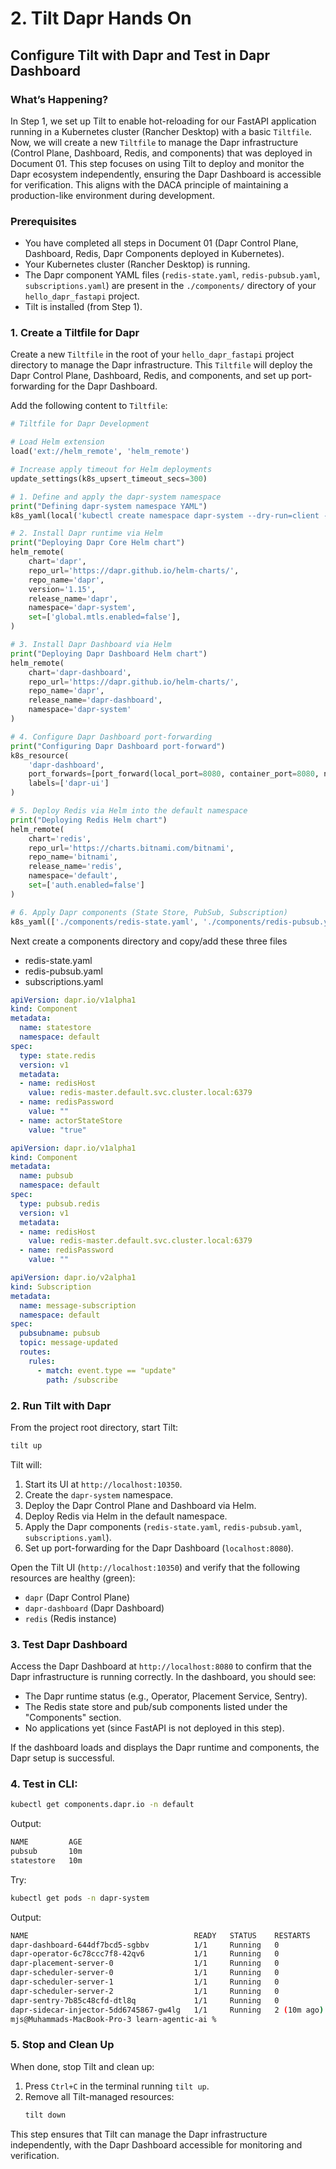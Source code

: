 # 2. Tilt Dapr Hands On

## Configure Tilt with Dapr and Test in Dapr Dashboard

### What’s Happening?

In Step 1, we set up Tilt to enable hot-reloading for our FastAPI application running in a Kubernetes cluster (Rancher Desktop) with a basic `Tiltfile`. Now, we will create a new `Tiltfile` to manage the Dapr infrastructure (Control Plane, Dashboard, Redis, and components) that was deployed in Document 01. This step focuses on using Tilt to deploy and monitor the Dapr ecosystem independently, ensuring the Dapr Dashboard is accessible for verification. This aligns with the DACA principle of maintaining a production-like environment during development.

### Prerequisites

- You have completed all steps in Document 01 (Dapr Control Plane, Dashboard, Redis, Dapr Components deployed in Kubernetes).
- Your Kubernetes cluster (Rancher Desktop) is running.
- The Dapr component YAML files (`redis-state.yaml`, `redis-pubsub.yaml`, `subscriptions.yaml`) are present in the `./components/` directory of your `hello_dapr_fastapi` project.
- Tilt is installed (from Step 1).

### 1. Create a Tiltfile for Dapr

Create a new `Tiltfile` in the root of your `hello_dapr_fastapi` project directory to manage the Dapr infrastructure. This `Tiltfile` will deploy the Dapr Control Plane, Dashboard, Redis, and components, and set up port-forwarding for the Dapr Dashboard.

Add the following content to `Tiltfile`:

```python
# Tiltfile for Dapr Development

# Load Helm extension
load('ext://helm_remote', 'helm_remote')

# Increase apply timeout for Helm deployments
update_settings(k8s_upsert_timeout_secs=300)

# 1. Define and apply the dapr-system namespace
print("Defining dapr-system namespace YAML")
k8s_yaml(local('kubectl create namespace dapr-system --dry-run=client -o yaml'))

# 2. Install Dapr runtime via Helm
print("Deploying Dapr Core Helm chart")
helm_remote(
    chart='dapr',
    repo_url='https://dapr.github.io/helm-charts/',
    repo_name='dapr',
    version='1.15',
    release_name='dapr',
    namespace='dapr-system',
    set=['global.mtls.enabled=false'],
)

# 3. Install Dapr Dashboard via Helm
print("Deploying Dapr Dashboard Helm chart")
helm_remote(
    chart='dapr-dashboard',
    repo_url='https://dapr.github.io/helm-charts/',
    repo_name='dapr',
    release_name='dapr-dashboard',
    namespace='dapr-system'
)

# 4. Configure Dapr Dashboard port-forwarding
print("Configuring Dapr Dashboard port-forward")
k8s_resource(
    'dapr-dashboard',
    port_forwards=[port_forward(local_port=8080, container_port=8080, name='dapr-dashboard-ui')],
    labels=['dapr-ui']
)

# 5. Deploy Redis via Helm into the default namespace
print("Deploying Redis Helm chart")
helm_remote(
    chart='redis',
    repo_url='https://charts.bitnami.com/bitnami',
    repo_name='bitnami',
    release_name='redis',
    namespace='default',
    set=['auth.enabled=false']
)

# 6. Apply Dapr components (State Store, PubSub, Subscription)
k8s_yaml(['./components/redis-state.yaml', './components/redis-pubsub.yaml', './components/subscriptions.yaml'])
```

Next create a components directory and copy/add these three files
- redis-state.yaml
- redis-pubsub.yaml
- subscriptions.yaml

```redis-state.yaml
apiVersion: dapr.io/v1alpha1
kind: Component
metadata:
  name: statestore
  namespace: default
spec:
  type: state.redis
  version: v1
  metadata:
  - name: redisHost
    value: redis-master.default.svc.cluster.local:6379
  - name: redisPassword
    value: ""
  - name: actorStateStore
    value: "true"
```

```redis-pubsub.yaml
apiVersion: dapr.io/v1alpha1
kind: Component
metadata:
  name: pubsub
  namespace: default
spec:
  type: pubsub.redis
  version: v1
  metadata:
  - name: redisHost
    value: redis-master.default.svc.cluster.local:6379
  - name: redisPassword
    value: ""

```

```subscriptions.yaml
apiVersion: dapr.io/v2alpha1
kind: Subscription
metadata:
  name: message-subscription
  namespace: default
spec:
  pubsubname: pubsub
  topic: message-updated
  routes:
    rules:
      - match: event.type == "update"
        path: /subscribe
```

### 2. Run Tilt with Dapr

From the project root directory, start Tilt:

```bash
tilt up
```

Tilt will:
1. Start its UI at `http://localhost:10350`.
2. Create the `dapr-system` namespace.
3. Deploy the Dapr Control Plane and Dashboard via Helm.
4. Deploy Redis via Helm in the default namespace.
5. Apply the Dapr components (`redis-state.yaml`, `redis-pubsub.yaml`, `subscriptions.yaml`).
6. Set up port-forwarding for the Dapr Dashboard (`localhost:8080`).

Open the Tilt UI (`http://localhost:10350`) and verify that the following resources are healthy (green):
- `dapr` (Dapr Control Plane)
- `dapr-dashboard` (Dapr Dashboard)
- `redis` (Redis instance)

### 3. Test Dapr Dashboard

Access the Dapr Dashboard at `http://localhost:8080` to confirm that the Dapr infrastructure is running correctly. In the dashboard, you should see:
- The Dapr runtime status (e.g., Operator, Placement Service, Sentry).
- The Redis state store and pub/sub components listed under the "Components" section.
- No applications yet (since FastAPI is not deployed in this step).

If the dashboard loads and displays the Dapr runtime and components, the Dapr setup is successful.

### 4. Test in CLI:

```bash
kubectl get components.dapr.io -n default
```

Output:
```bash
NAME         AGE
pubsub       10m
statestore   10m
```

Try:
```bash
kubectl get pods -n dapr-system
```

Output:
```bash
NAME                                     READY   STATUS    RESTARTS      AGE
dapr-dashboard-644df7bcd5-sgbbv          1/1     Running   0             11m
dapr-operator-6c78ccc7f8-42qv6           1/1     Running   0             11m
dapr-placement-server-0                  1/1     Running   0             11m
dapr-scheduler-server-0                  1/1     Running   0             11m
dapr-scheduler-server-1                  1/1     Running   0             11m
dapr-scheduler-server-2                  1/1     Running   0             11m
dapr-sentry-7b85c48cfd-dtl8q             1/1     Running   0             11m
dapr-sidecar-injector-5dd6745867-gw4lg   1/1     Running   2 (10m ago)   11m
mjs@Muhammads-MacBook-Pro-3 learn-agentic-ai % 
```

### 5. Stop and Clean Up

When done, stop Tilt and clean up:

1. Press `Ctrl+C` in the terminal running `tilt up`.
2. Remove all Tilt-managed resources:
   ```bash
   tilt down
   ```

This step ensures that Tilt can manage the Dapr infrastructure independently, with the Dapr Dashboard accessible for monitoring and verification.